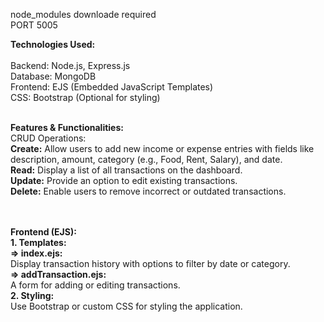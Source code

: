 node_modules downloade required <br>
PORT 5005 <br>

<b>Technologies Used:</b>
<br>
<br>
Backend: Node.js, Express.js <br>
Database: MongoDB <br>
Frontend: EJS (Embedded JavaScript Templates) <br>
CSS: Bootstrap (Optional for styling)
<br>
<br>

<b>Features & Functionalities:</b><br>
CRUD Operations:<br>
<b>Create:</b> Allow users to add new income or expense entries with fields like description, amount, category (e.g., Food, Rent, Salary), and date.<br>
<b>Read:</b> Display a list of all transactions on the dashboard.<br>
<b>Update:</b> Provide an option to edit existing transactions.<br>
<b>Delete:</b> Enable users to remove incorrect or outdated transactions.<br>
<br>
<br>

<b>Frontend (EJS):</b><br>
  <b>1. Templates: </b><br>
  <b> => index.ejs:</b><br>
         Display transaction history with options to filter by date or category.<br>
<b> => addTransaction.ejs:</b><br>
        A form for adding or editing transactions.<br>
<b>2. Styling:</b><br>
        Use Bootstrap or custom CSS for styling the application.

